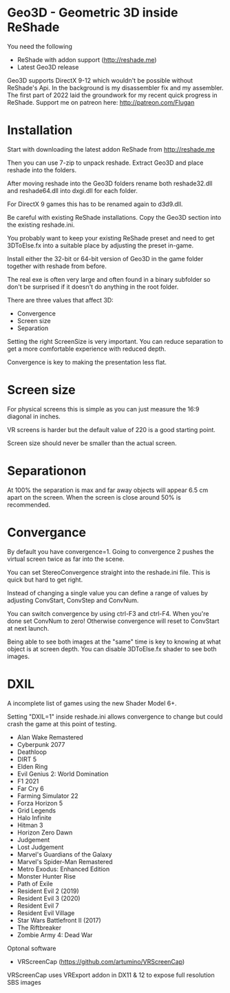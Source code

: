 # Geo3D - Geometric 3D inside ReShade
You need the following
- ReShade with addon support (http://reshade.me)
- Latest Geo3D release

Geo3D supports DirectX 9-12 which wouldn't be possible without ReShade's Api.
In the background is my disassembler fix and my assembler.
The first part of 2022 laid the groundwork for my recent quick progress in ReShade.
Support me on patreon here: http://patreon.com/Flugan

# Installation
Start with downloading the latest addon ReShade from http://reshade.me

Then you can use 7-zip to unpack reshade. Extract Geo3D and place reshade into the folders.

After moving reshade into the Geo3D folders rename both reshade32.dll and reshade64.dll into dxgi.dll for each folder.

For DirectX 9 games this has to be renamed again to d3d9.dll.

Be careful with existing ReShade installations. Copy the Geo3D section into the existing reshade.ini.

You probably want to keep your existing ReShade preset and need to get 3DToElse.fx into a suitable place by adjusting the preset in-game.

Install either the 32-bit or 64-bit version of Geo3D in the game folder together with reshade from before.

The real exe is often very large and often found in a binary subfolder so don't be surprised if it doesn't do anything in the root folder.

There are three values that affect 3D:
- Convergence
- Screen size
- Separation

Setting the right ScreenSize is very important. You can reduce separation to get a more comfortable experience with reduced depth.

Convergence is key to making the presentation less flat.

# Screen size
For physical screens this is simple as you can just measure the 16:9 diagonal in inches.

VR screens is harder but the default value of 220 is a good starting point.

Screen size should never be smaller than the actual screen.

# Separationon
At 100% the separation is max and far away objects will appear 6.5 cm apart on the screen. When the screen is close around 50% is recommended.

# Convergance
By default you have convergence=1. Going to convergence 2 pushes the virtual screen twice as far into the scene.

You can set StereoConvergence straight into the reshade.ini file. This is quick but hard to get right.

Instead of changing a single value you can define a range of values by adjusting ConvStart, ConvStep and ConvNum.

You can switch convergence by using ctrl-F3 and ctrl-F4. When you're done set ConvNum to zero! Otherwise convergence will reset to ConvStart at next launch.

Being able to see both images at the "same" time is key to knowing at what object is at screen depth. You can disable 3DToElse.fx shader to see both images.

# DXIL
A incomplete list of games using the new Shader Model 6+.

Setting "DXIL=1" inside reshade.ini allows convergence to change but could crash the game at this point of testing.
- Alan Wake Remastered
- Cyberpunk 2077
- Deathloop
- DIRT 5
- Elden Ring
- Evil Genius 2: World Domination
- F1 2021
- Far Cry 6
- Farming Simulator 22
- Forza Horizon 5
- Grid Legends
- Halo Infinite
- Hitman 3
- Horizon Zero Dawn
- Judgement
- Lost Judgement
- Marvel's Guardians of the Galaxy
- Marvel's Spider-Man Remastered
- Metro Exodus: Enhanced Edition
- Monster Hunter Rise
- Path of Exile
- Resident Evil 2 (2019)
- Resident Evil 3 (2020)
- Resident Evil 7
- Resident Evil Village
- Star Wars Battlefront II (2017)
- The Riftbreaker
- Zombie Army 4: Dead War

Optonal software
- VRScreenCap (https://github.com/artumino/VRScreenCap)

VRScreenCap uses VRExport addon in DX11 & 12 to expose full resolution SBS images

